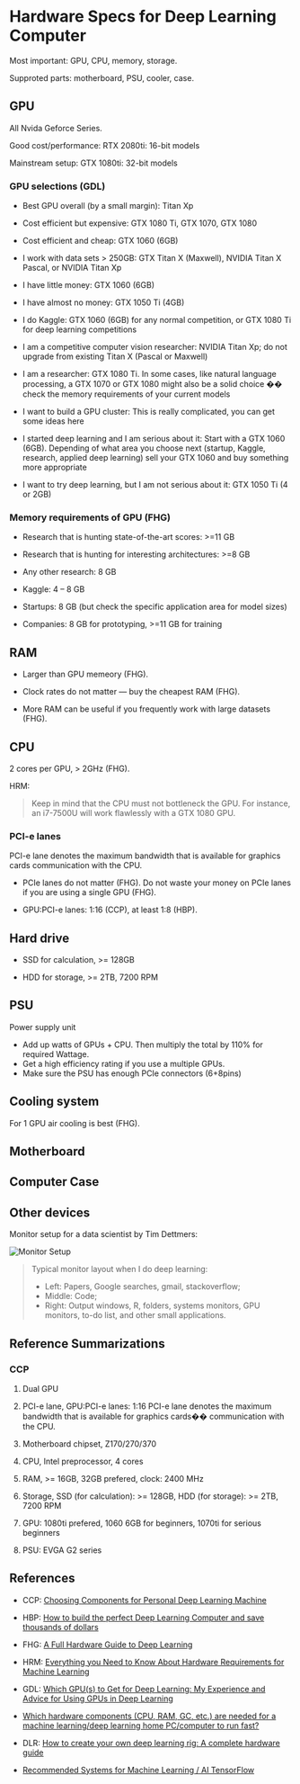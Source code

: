 # Hardware Specs for Deep Learning Computer

Most important: GPU, CPU, memory, storage.

Supproted parts: motherboard, PSU, cooler, case.

## GPU

All Nvida Geforce Series.

Good cost/performance: RTX 2080ti: 16-bit models

Mainstream setup: GTX 1080ti: 32-bit models

### GPU selections (GDL)

* Best GPU overall (by a small margin): Titan Xp

* Cost efficient but expensive: GTX 1080 Ti, GTX 1070, GTX 1080

* Cost efficient and cheap: GTX 1060 (6GB)

* I work with data sets > 250GB: GTX Titan X (Maxwell), NVIDIA Titan X Pascal, or NVIDIA Titan Xp

* I have little money: GTX 1060 (6GB)

* I have almost no money: GTX 1050 Ti (4GB)

* I do Kaggle: GTX 1060 (6GB) for any normal competition, or GTX 1080 Ti for deep learning competitions

* I am a competitive computer vision researcher: NVIDIA Titan Xp; do not upgrade from existing Titan X (Pascal or Maxwell)

* I am a researcher: GTX 1080 Ti. In some cases, like natural language processing, a GTX 1070 or GTX 1080 might also be a solid choice �� check the memory requirements of your current models

* I want to build a GPU cluster: This is really complicated, you can get some ideas here

* I started deep learning and I am serious about it: Start with a GTX 1060 (6GB). Depending of what area you choose next (startup, Kaggle, research, applied deep learning) sell your GTX 1060 and buy something more appropriate

* I want to try deep learning, but I am not serious about it: GTX 1050 Ti (4 or 2GB)

### Memory requirements of GPU (FHG)

* Research that is hunting state-of-the-art scores: >=11 GB

* Research that is hunting for interesting architectures: >=8 GB

* Any other research: 8 GB

* Kaggle: 4 – 8 GB

* Startups: 8 GB (but check the specific application area for model sizes)

* Companies: 8 GB for prototyping, >=11 GB for training

## RAM

* Larger than GPU memeory (FHG).

* Clock rates do not matter — buy the cheapest RAM (FHG).

* More RAM can be useful if you frequently work with large datasets (FHG).

## CPU

2 cores per GPU, > 2GHz (FHG).

HRM:
> Keep in mind that the CPU must not bottleneck the GPU.
> For instance, an i7-7500U will work flawlessly with a GTX 1080 GPU.



### PCI-e lanes

PCI-e lane denotes the maximum bandwidth that is available for graphics cards communication with the CPU.

* PCIe lanes do not matter (FHG).
  Do not waste your money on PCIe lanes if you are using a single GPU (FHG).

* GPU:PCI-e lanes: 1:16 (CCP), at least 1:8 (HBP).

## Hard drive

* SSD for calculation, >= 128GB

* HDD for storage, >= 2TB, 7200 RPM

## PSU

Power supply unit

* Add up watts of GPUs + CPU. Then multiply the total by 110% for required Wattage.
* Get a high efficiency rating if you use a multiple GPUs.
* Make sure the PSU has enough PCIe connectors (6+8pins)

## Cooling system

For 1 GPU air cooling is best (FHG).

## Motherboard

## Computer Case

## Other devices

Monitor setup for a data scientist by Tim Dettmers:

![Monitor Setup](https://i2.wp.com/timdettmers.com/wp-content/uploads/2015/03/2015-03-04-13-58-10.jpg)

> Typical monitor layout when I do deep learning:
>
> * Left: Papers, Google searches, gmail, stackoverflow;
> * Middle: Code;
> * Right: Output windows, R, folders, systems monitors, GPU monitors, to-do list, and other small applications.

## Reference Summarizations

### CCP

1. Dual GPU

1. PCI-e lane, GPU:PCI-e lanes: 1:16
   PCI-e lane denotes the maximum bandwidth that is available for graphics cards�� communication with the CPU.

1. Motherboard chipset, Z170/270/370

1. CPU, Intel preprocessor, 4 cores

1. RAM, >= 16GB, 32GB prefered, clock: 2400 MHz

1. Storage, SSD (for calculation): >= 128GB, HDD (for storage): >= 2TB, 7200 RPM

1. GPU: 1080ti prefered, 1060 6GB for beginners, 1070ti for serious beginners

1. PSU: EVGA G2 series

## References

* CCP: [Choosing Components for Personal Deep Learning Machine](https://medium.com/mlreview/choosing-components-for-personal-deep-learning-machine-56bae813e34a)

* HBP: [How to build the perfect Deep Learning Computer and save thousands of dollars](https://medium.com/the-mission/how-to-build-the-perfect-deep-learning-computer-and-save-thousands-of-dollars-9ec3b2eb4ce2)

* FHG: [A Full Hardware Guide to Deep Learning](https://timdettmers.com/2018/12/16/deep-learning-hardware-guide/)

* HRM: [Everything you Need to Know About Hardware Requirements for Machine Learning](https://www.einfochips.com/blog/everything-you-need-to-know-about-hardware-requirements-for-machine-learning/)

* GDL: [Which GPU(s) to Get for Deep Learning: My Experience and Advice for Using GPUs in Deep Learning](https://timdettmers.com/2019/04/03/which-gpu-for-deep-learning/)

* [Which hardware components (CPU, RAM, GC, etc.) are needed for a machine learning/deep learning home PC/computer to run fast?](https://www.quora.com/Which-hardware-components-CPU-RAM-GC-etc-are-needed-for-a-machine-learning-deep-learning-home-PC-computer-to-run-fast)

* DLR: [How to create your own deep learning rig: A complete hardware guide](https://hackernoon.com/how-to-create-your-own-deep-learning-rig-a-complete-hardware-guide-7cdc71e174aa)

* [Recommended Systems for Machine Learning / AI TensorFlow](https://www.pugetsystems.com/recommended/Recommended-Systems-for-Machine-Learning-AI-TensorFlow-174)